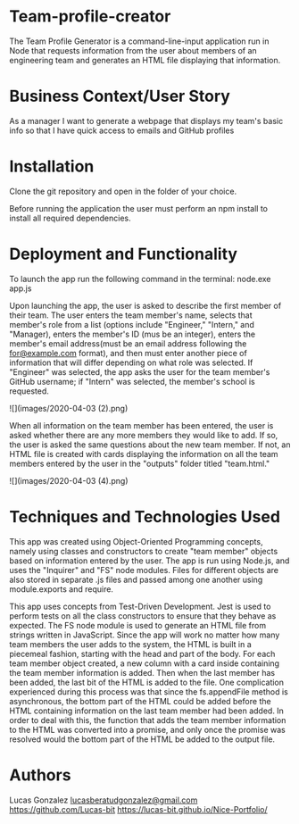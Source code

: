 # Team-profile-creator

The Team Profile Generator is a command-line-input application run in Node that requests information from the user about members of an engineering team and generates an HTML file displaying that information. 

# Business Context/User Story
As a manager
I want to generate a webpage that displays my team's basic info
so that I have quick access to emails and GitHub profiles

# Installation 
Clone the git repository and open in the folder of your choice.

Before running the application the user must perform an npm install to install all required dependencies.

# Deployment and Functionality

To launch the app run the following command in the terminal: node.exe app.js

Upon launching the app, the user is asked to describe the first member of their team. The user enters the team member's name, selects that member's role from a list (options include "Engineer," "Intern," and "Manager), enters the member's ID (mus be an integer), enters the member's email address(must be an email address following the for@example.com format), and then must enter another piece of information that will differ depending on what role was selected. If "Engineer" was selected, the app asks the user for the team member's GitHub username; if "Intern" was selected, the member's school is requested.

![](images/2020-04-03 (2).png)

When all information on the team member has been entered, the user is asked whether there are any more members they would like to add. If so, the user is asked the same questions about the new team member. If not, an HTML file is created with cards displaying the information on all the team members entered by the user in the "outputs" folder titled "team.html." 

![](images/2020-04-03 (4).png) 

# Techniques and Technologies Used
This app was created using Object-Oriented Programming concepts, namely using classes and constructors to create "team member" objects based on information entered by the user. The app is run using Node.js, and uses the "Inquirer" and "FS" node modules. Files for different objects are also stored in separate .js files and passed among one another using module.exports and require.

This app uses concepts from Test-Driven Development. Jest is used to perform tests on all the class constructors to ensure that they behave as expected. The FS node module is used to generate an HTML file from strings written in JavaScript. Since the app will work no matter how many team members the user adds to the system, the HTML is built in a piecemeal fashion, starting with the head and part of the body. For each team member object created, a new column with a card inside containing the team member information is added. Then when the last member has been added, the last bit of the HTML is added to the file. One complication experienced during this process was that since the fs.appendFile method is asynchronous, the bottom part of the HTML could be added before the HTML containing information on the last team member had been added. In order to deal with this, the function that adds the team member information to the HTML was converted into a promise, and only once the promise was resolved would the bottom part of the HTML be added to the output file.

# Authors 
Lucas Gonzalez lucasberatudgonzalez@gmail.com https://github.com/Lucas-bit https://lucas-bit.github.io/Nice-Portfolio/
